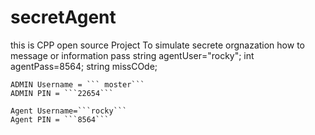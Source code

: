 # secretAgent
this is CPP open source Project To simulate secrete orgnazation how to message or information pass 
    string agentUser="rocky";
    int agentPass=8564;
    string missCOde;

    ADMIN Username = ``` moster```
    ADMIN PIN = ```22654```

    Agent Username=```rocky```
    Agent PIN = ```8564```
    

